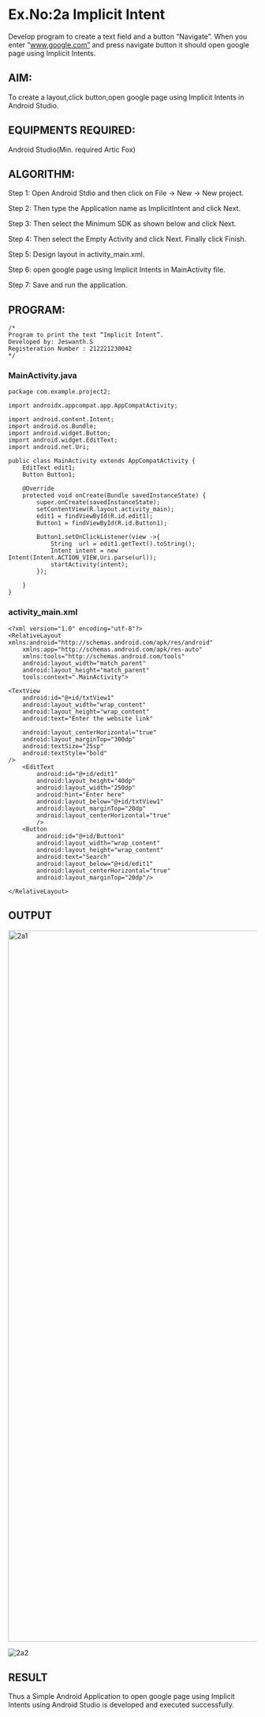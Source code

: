
# Ex.No:2a Implicit Intent

Develop program to create a text field and a button “Navigate”. When you enter “www.google.com” and press navigate button it should open google page using Implicit Intents.


## AIM:

To create a layout,click button,open google page using Implicit Intents in Android Studio.

## EQUIPMENTS REQUIRED:

Android Studio(Min. required Artic Fox)

## ALGORITHM:

Step 1: Open Android Stdio and then click on File -> New -> New project.

Step 2: Then type the Application name as ImplicitIntent and click Next. 

Step 3: Then select the Minimum SDK as shown below and click Next.

Step 4: Then select the Empty Activity and click Next. Finally click Finish.

Step 5: Design layout in activity_main.xml.

Step 6: open google page using Implicit Intents in MainActivity file.

Step 7: Save and run the application.

## PROGRAM:
```
/*
Program to print the text “Implicit Intent”.
Developed by: Jeswanth.S
Registeration Number : 212221230042
*/
```

### MainActivity.java
```
package com.example.project2;

import androidx.appcompat.app.AppCompatActivity;

import android.content.Intent;
import android.os.Bundle;
import android.widget.Button;
import android.widget.EditText;
import android.net.Uri;

public class MainActivity extends AppCompatActivity {
    EditText edit1;
    Button Button1;

    @Override
    protected void onCreate(Bundle savedInstanceState) {
        super.onCreate(savedInstanceState);
        setContentView(R.layout.activity_main);
        edit1 = findViewById(R.id.edit1);
        Button1 = findViewById(R.id.Button1);

        Button1.setOnClickListener(view ->{
            String  url = edit1.getText().toString();
            Intent intent = new Intent(Intent.ACTION_VIEW,Uri.parse(url));
            startActivity(intent);
        });

    }
}
```

### activity_main.xml
```
<?xml version="1.0" encoding="utf-8"?>
<RelativeLayout xmlns:android="http://schemas.android.com/apk/res/android"
    xmlns:app="http://schemas.android.com/apk/res-auto"
    xmlns:tools="http://schemas.android.com/tools"
    android:layout_width="match_parent"
    android:layout_height="match_parent"
    tools:context=".MainActivity">

<TextView
    android:id="@+id/txtView1"
    android:layout_width="wrap_content"
    android:layout_height="wrap_content"
    android:text="Enter the website link"

    android:layout_centerHorizontal="true"
    android:layout_marginTop="300dp"
    android:textSize="25sp"
    android:textStyle="bold"
/>
    <EditText
        android:id="@+id/edit1"
        android:layout_height="40dp"
        android:layout_width="250dp"
        android:hint="Enter here"
        android:layout_below="@+id/txtView1"
        android:layout_marginTop="20dp"
        android:layout_centerHorizontal="true"
        />
    <Button
        android:id="@+id/Button1"
        android:layout_width="wrap_content"
        android:layout_height="wrap_content"
        android:text="Search"
        android:layout_below="@+id/edit1"
        android:layout_centerHorizontal="true"
        android:layout_marginTop="20dp"/>

</RelativeLayout>
```

## OUTPUT

<img width="1440" alt="2a1" src="https://user-images.githubusercontent.com/93427522/190355955-b5a33560-f5d7-4934-a852-f260616a7455.png">

![2a2](https://user-images.githubusercontent.com/93427522/190356006-bbda3716-a638-47fb-9c2b-a0a49a8d7e1c.jpg)


## RESULT
Thus a Simple Android Application to open google page using Implicit Intents using Android Studio is developed and executed successfully.
